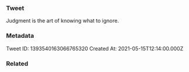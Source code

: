 ### Tweet
Judgment is the art of knowing what to ignore.

### Metadata
Tweet ID: 1393540163066765320
Created At: 2021-05-15T12:14:00.000Z

### Related

